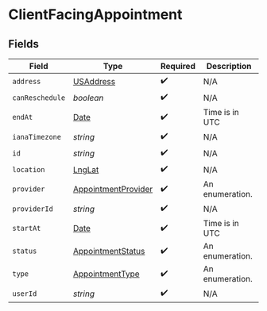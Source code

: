# ClientFacingAppointment


## Fields

| Field                                                                                         | Type                                                                                          | Required                                                                                      | Description                                                                                   |
| --------------------------------------------------------------------------------------------- | --------------------------------------------------------------------------------------------- | --------------------------------------------------------------------------------------------- | --------------------------------------------------------------------------------------------- |
| `address`                                                                                     | [USAddress](../../models/shared/usaddress.md)                                                 | :heavy_check_mark:                                                                            | N/A                                                                                           |
| `canReschedule`                                                                               | *boolean*                                                                                     | :heavy_check_mark:                                                                            | N/A                                                                                           |
| `endAt`                                                                                       | [Date](https://developer.mozilla.org/en-US/docs/Web/JavaScript/Reference/Global_Objects/Date) | :heavy_check_mark:                                                                            | Time is in UTC                                                                                |
| `ianaTimezone`                                                                                | *string*                                                                                      | :heavy_check_mark:                                                                            | N/A                                                                                           |
| `id`                                                                                          | *string*                                                                                      | :heavy_check_mark:                                                                            | N/A                                                                                           |
| `location`                                                                                    | [LngLat](../../models/shared/lnglat.md)                                                       | :heavy_check_mark:                                                                            | N/A                                                                                           |
| `provider`                                                                                    | [AppointmentProvider](../../models/shared/appointmentprovider.md)                             | :heavy_check_mark:                                                                            | An enumeration.                                                                               |
| `providerId`                                                                                  | *string*                                                                                      | :heavy_check_mark:                                                                            | N/A                                                                                           |
| `startAt`                                                                                     | [Date](https://developer.mozilla.org/en-US/docs/Web/JavaScript/Reference/Global_Objects/Date) | :heavy_check_mark:                                                                            | Time is in UTC                                                                                |
| `status`                                                                                      | [AppointmentStatus](../../models/shared/appointmentstatus.md)                                 | :heavy_check_mark:                                                                            | An enumeration.                                                                               |
| `type`                                                                                        | [AppointmentType](../../models/shared/appointmenttype.md)                                     | :heavy_check_mark:                                                                            | An enumeration.                                                                               |
| `userId`                                                                                      | *string*                                                                                      | :heavy_check_mark:                                                                            | N/A                                                                                           |